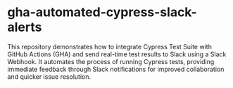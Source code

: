 # gha-automated-cypress-slack-alerts
This repository demonstrates how to integrate Cypress Test Suite with GitHub Actions (GHA) and send real-time test results to Slack using a Slack Webhook. It automates the process of running Cypress tests, providing immediate feedback through Slack notifications for improved collaboration and quicker issue resolution.
